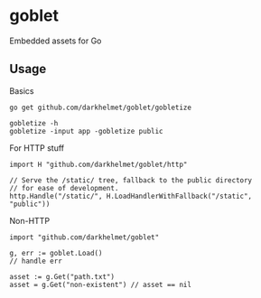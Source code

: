 # goblet

Embedded assets for Go

## Usage

Basics

    go get github.com/darkhelmet/goblet/gobletize

    gobletize -h
    gobletize -input app -gobletize public

For HTTP stuff

    import H "github.com/darkhelmet/goblet/http"

    // Serve the /static/ tree, fallback to the public directory
    // for ease of development.
    http.Handle("/static/", H.LoadHandlerWithFallback("/static", "public"))

Non-HTTP

    import "github.com/darkhelmet/goblet"

    g, err := goblet.Load()
    // handle err

    asset := g.Get("path.txt")
    asset = g.Get("non-existent") // asset == nil 
